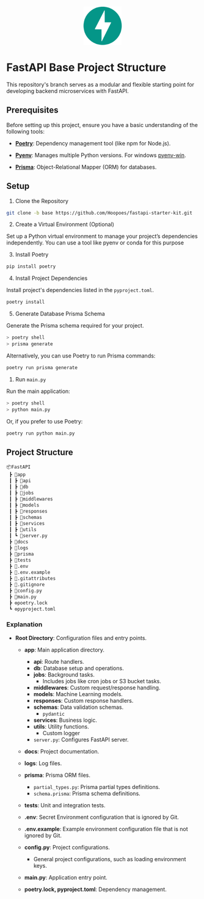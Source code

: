 <p align="center" width="100%">
  <img src="docs/fastapi.svg" alt="fastapi-logo" width="100">
</p>

# FastAPI Base Project Structure

This repository's branch serves as a modular and flexible starting point for developing backend microservices with FastAPI.

## Prerequisites

Before setting up this project, ensure you have a basic understanding of the following tools:

- **[Poetry](https://python-poetry.org)**: Dependency management tool (like npm for Node.js).

- **[Pyenv](https://github.com/pyenv/pyenv)**: Manages multiple Python versions. For windows [pyenv-win](https://github.com/pyenv-win/pyenv-win).

- **[Prisma](https://prisma-client-py.readthedocs.io/en/stable/)**: Object-Relational Mapper (ORM) for databases.


## Setup

1. Clone the Repository

```bash
git clone -b base https://github.com/Hoopoes/fastapi-starter-kit.git
```

2. Create a Virtual Environment (Optional)

Set up a Python virtual environment to manage your project’s dependencies independently. You can use a tool like pyenv or conda for this purpose

3. Install Poetry

```bash
pip install poetry
```

4. Install Project Dependencies

Install project's dependencies listed in the `pyproject.toml`.

```bash
poetry install
```

5. Generate Database Prisma Schema

Generate the Prisma schema required for your project.

```bash
> poetry shell
> prisma generate
```

Alternatively, you can use Poetry to run Prisma commands:

```bash
poetry run prisma generate
```

1. Run `main.py`

Run the main application:

```bash
> poetry shell
> python main.py
```

Or, if you prefer to use Poetry:

```bash
poetry run python main.py
```


## Project Structure

```
📦FastAPI
 ┣ 📂app
 ┃ ┣ 📂api
 ┃ ┣ 📂db
 ┃ ┣ 📂jobs
 ┃ ┣ 📂middlewares
 ┃ ┣ 📂models
 ┃ ┣ 📂responses
 ┃ ┣ 📂schemas
 ┃ ┣ 📂services
 ┃ ┣ 📂utils
 ┃ ┗ 🐍server.py
 ┣ 📂docs
 ┣ 📂logs
 ┣ 📂prisma
 ┣ 📂tests
 ┣ 💾.env
 ┣ 💾.env.example
 ┣ 📜.gitattributes
 ┣ 📜.gitignore
 ┣ 🐍config.py
 ┣ 🐍main.py
 ┣ ⚙️poetry.lock
 ┗ ⚙️pyproject.toml
```

### Explanation

- **Root Directory**: Configuration files and entry points.
  
  - **app**: Main application directory.
    - **api**: Route handlers.
    - **db**: Database setup and operations.
    - **jobs**: Background tasks.
      - Includes jobs like cron jobs or S3 bucket tasks.
    - **middlewares**: Custom request/response handling.
    - **models**: Machine Learning models.
    - **responses**: Custom response handlers.
    - **schemas**: Data validation schemas.
      - `pydantic`
    - **services**: Business logic.
    - **utils**: Utility functions.
      - Custom logger
    - `server.py`: Configures FastAPI server.

  - **docs**: Project documentation.

  - **logs**: Log files.

  - **prisma**: Prisma ORM files.
    - `partial_types.py`: Prisma partial types definitions.
    - `schema.prisma`: Prisma schema definitions.

  - **tests**: Unit and integration tests.

  - **.env**: Secret Environment configuration that is ignored by Git.

  - **.env.example**: Example environment configuration file that is not ignored by Git.

  - **config.py**: Project configurations.
    - General project configurations, such as loading environment keys.

  - **main.py**: Application entry point.

  - **poetry.lock, pyproject.toml**: Dependency management.
